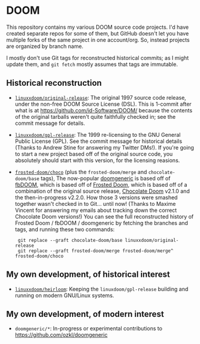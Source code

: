 DOOM
====

This repository contains my various DOOM source code projects.  I'd
have created separate repos for some of them, but GitHub doesn't let
you have multiple forks of the same project in one account/org.  So,
instead projects are organized by branch name.

I mostly don't use Git tags for reconstructed historical commits; as I
might update them, and `git fetch` mostly assumes that tags are
immutable.

Historical reconstruction
-------------------------

 - [`linuxxdoom/original-release`]: The original 1997 source code
   release, under the non-free DOOM Source License (DSL).  This is
   1-commit after what is at https://github.com/id-Software/DOOM/
   because the contents of the original tarballs weren't quite
   faithfully checked in; see the commit message for details.

 - [`linuxxdoom/gpl-release`]: The 1999 re-licensing to the GNU
   General Public License (GPL).  See the commit message for
   historical details (Thanks to Andrew Stine for answering my Twitter
   DMs!).  If you're going to start a new project based off of the
   original source code, you absolutely should start with this
   version, for the licensing reasions.

 - [`frosted-doom/choco`] (plus the `frosted-doom/merge` and
   `chocolate-doom/base` tags), The now-popular [doomgeneric] is based
   off of [fbDOOM], which is based off of [Frosted Doom], which is
   based off of a combination of the original source release,
   [Chocolate Doom] v2.1.0 and the then-in-progress v2.2.0.  How those
   3 versions were smashed together wasn't checked in to Git...  until
   now!  (Thanks to Maxime Vincent for answering my emails about
   tracking down the correct Chocolate Doom versions!)  You can see
   the full reconstructed history of Frosted Doom / fbDOOM /
   doomgeneric by fetching the branches and tags, and running these
   two commands:

   ```shell
	git replace --graft chocolate-doom/base linuxxdoom/original-release
	git replace --graft frosted-doom/merge frosted-doom/merge^ frosted-doom/choco
	```

[`linuxxdoom/original-release`]: https://github.com/LukeShu/DOOM/tree/linuxxdoom/original-release
[`linuxxdoom/gpl-release`]: https://github.com/LukeShu/DOOM/tree/linuxxdoom/gpl-release
[`frosted-doom/choco`]: https://github.com/LukeShu/DOOM/tree/frosted-doom/choco
[doomgeneric]: https://github.com/ozkl/doomgeneric
[fbDOOM]: https://github.com/maximevince/fbDOOM
[Frosted Doom]: https://github.com/insane-adding-machines/DOOM
[Chocolate Doom]: https://github.com/chocolate-doom/chocolate-doom

My own development, of historical interest
------------------------------------------

 - [`linuxxdoom/heirloom`]: Keeping the `linuxdoom/gpl-release`
   building and running on modern GNU/Linux systems.

[`linuxxdoom/heirloom`]: https://github.com/LukeShu/DOOM/tree/linuxxdoom/heirloom

My own development, of modern interest
--------------------------------------

 - `doomgeneric/*`: In-progress or experimental contributions to
   https://github.com/ozkl/doomgeneric

